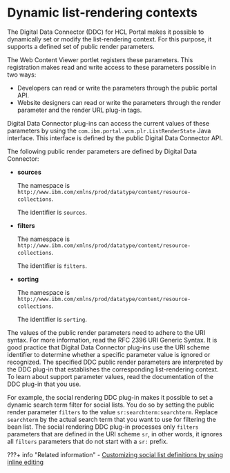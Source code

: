 # Dynamic list-rendering contexts

The Digital Data Connector \(DDC\) for HCL Portal makes it possible to dynamically set or modify the list-rendering context. For this purpose, it supports a defined set of public render parameters.

The Web Content Viewer portlet registers these parameters. This registration makes read and write access to these parameters possible in two ways:

-   Developers can read or write the parameters through the public portal API.
-   Website designers can read or write the parameters through the render parameter and the render URL plug-in tags.

Digital Data Connector plug-ins can access the current values of these parameters by using the `com.ibm.portal.wcm.plr.ListRenderState` Java interface. This interface is defined by the public Digital Data Connector API.

The following public render parameters are defined by Digital Data Connector:

-   **sources**

    The namespace is `http://www.ibm.com/xmlns/prod/datatype/content/resource-collections`.

    The identifier is `sources`.

-   **filters**

    The namespace is `http://www.ibm.com/xmlns/prod/datatype/content/resource-collections`.

    The identifier is `filters`.

-   **sorting**

    The namespace is `http://www.ibm.com/xmlns/prod/datatype/content/resource-collections`.

    The identifier is `sorting`.


The values of the public render parameters need to adhere to the URI syntax. For more information, read the RFC 2396 URI Generic Syntax. It is good practice that Digital Data Connector plug-ins use the URI scheme identifier to determine whether a specific parameter value is ignored or recognized. The specified DDC public render parameters are interpreted by the DDC plug-in that establishes the corresponding list-rendering context. To learn about support parameter values, read the documentation of the DDC plug-in that you use.

For example, the social rendering DDC plug-in makes it possible to set a dynamic search term filter for social lists. You do so by setting the public render parameter `filters` to the value `sr:searchterm:searchterm`. Replace `searchterm` by the actual search term that you want to use for filtering the bean list. The social rendering DDC plug-in processes only `filters` parameters that are defined in the URI scheme `sr`, in other words, it ignores all `filters` parameters that do not start with a `sr:` prefix.

???+ info "Related information"
    - [Customizing social list definitions by using inline editing](../../../../../../../build_sites/social_rendering/customizing_view_definitions/soc_rendr_cust_socl_list.md)

